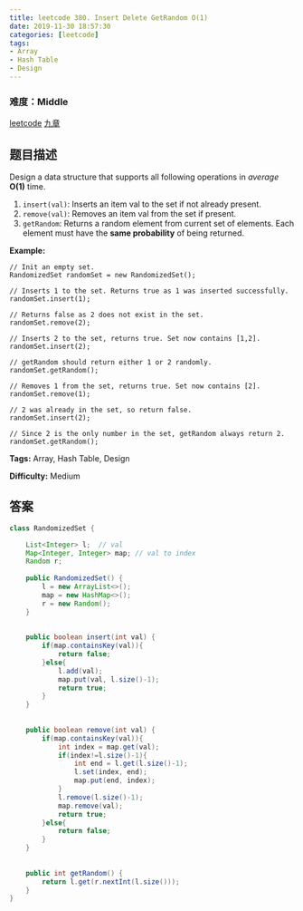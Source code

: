 ```yaml
---
title: leetcode 380. Insert Delete GetRandom O(1)
date: 2019-11-30 18:57:30
categories: [leetcode]
tags:
- Array
- Hash Table
- Design
---
```

### 难度：Middle

<a href="https://leetcode.com/problems/insert-delete-getrandom-o1/">leetcode</a>
<a href="https://www.jiuzhang.com/solution/insert-delete-getrandom-o1/">九章</a>
## 题目描述
Design a data structure that supports all following operations in _average_
**O(1)** time.

  1. `insert(val)`: Inserts an item val to the set if not already present.
  2. `remove(val)`: Removes an item val from the set if present.
  3. `getRandom`: Returns a random element from current set of elements. Each element must have the **same probability** of being returned.

**Example:**
        
    // Init an empty set.
    RandomizedSet randomSet = new RandomizedSet();
    
    // Inserts 1 to the set. Returns true as 1 was inserted successfully.
    randomSet.insert(1);
    
    // Returns false as 2 does not exist in the set.
    randomSet.remove(2);
    
    // Inserts 2 to the set, returns true. Set now contains [1,2].
    randomSet.insert(2);
    
    // getRandom should return either 1 or 2 randomly.
    randomSet.getRandom();
    
    // Removes 1 from the set, returns true. Set now contains [2].
    randomSet.remove(1);
    
    // 2 was already in the set, so return false.
    randomSet.insert(2);
    
    // Since 2 is the only number in the set, getRandom always return 2.
    randomSet.getRandom();
    


**Tags:** Array, Hash Table, Design

**Difficulty:** Medium
## 答案
<!--more-->
```java
class RandomizedSet {

    List<Integer> l;  // val
    Map<Integer, Integer> map; // val to index
    Random r;
    
    public RandomizedSet() {
        l = new ArrayList<>();
        map = new HashMap<>();
        r = new Random();
    }
    
    
    public boolean insert(int val) {
        if(map.containsKey(val)){
            return false;
        }else{
            l.add(val);
            map.put(val, l.size()-1);
            return true;
        }
    }
    
    
    public boolean remove(int val) {
        if(map.containsKey(val)){
            int index = map.get(val);
            if(index!=l.size()-1){
                int end = l.get(l.size()-1);
                l.set(index, end);
                map.put(end, index);
            }
            l.remove(l.size()-1);
            map.remove(val);
            return true;
        }else{
            return false;
        }
    }
    
    
    public int getRandom() {
        return l.get(r.nextInt(l.size()));
    }
}


```